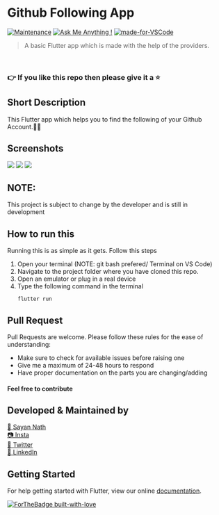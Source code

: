 # Github Following App

[![Maintenance](https://img.shields.io/badge/Maintained%3F-yes-green.svg)](https://GitHub.com/Naereen/StrapDown.js/graphs/commit-activity) [![Ask Me Anything !](https://img.shields.io/badge/Ask%20me-anything-1abc9c.svg)](https://github.com/sayannath) [![made-for-VSCode](https://img.shields.io/badge/Made%20for-VSCode-1f425f.svg)](https://code.visualstudio.com/)

> A basic Flutter app which is made with the help of the providers.
<br>

### 👉 If you like this repo then please give it a ⭐️

## Short Description
This Flutter app which helps you to find the following of your Github Account.📳✨

## Screenshots

<img src="Screenshots/1.jpeg" />
<img src="Screenshots/2.jpeg" />
<img src="Screenshots/3.jpeg" />

## NOTE:
This project is subject to change by the developer and is still in development

## How to run this
Running this is as simple as it gets. Follow this steps
1. Open your terminal (NOTE: git bash prefered/ Terminal on VS Code)
2. Navigate to the project folder where you have cloned this repo.
3. Open an emulator or plug in a real device
4. Type the following command in the terminal 
     ```
     flutter run
     ```
     
## Pull Request

Pull Requests are welcome. Please follow these rules for the ease of understanding:
* Make sure to check for available issues before raising one
* Give me a maximum of 24-48 hours to respond
* Have proper documentation on the parts you are changing/adding

#### Feel free to contribute

## Developed & Maintained by

[👨 Sayan Nath](https://sayan-nath.web.app/)<br>
[📷 Insta](https://www.instagram.com/sayannath235/)<br>
[🐤 Twitter](https://twitter.com/SayanNa20204009)<br>
[🧳 LinkedIn](https://www.linkedin.com/in/sayan-nath-15a989182/)
<br>

## Getting Started
For help getting started with Flutter, view our online [documentation](https://flutter.dev/docs).

[![ForTheBadge built-with-love](http://ForTheBadge.com/images/badges/built-with-love.svg)](https://github.com/sayannath)
